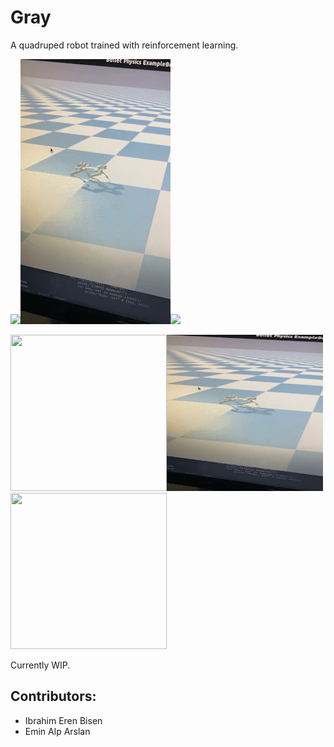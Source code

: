 # Gray
A quadruped robot trained with reinforcement learning.

![](Overview/Gifs/1.gif)![](Overview/Gifs/2.gif)![](Overview/Gifs/3.gif)

<img src="Overview/Gifs/1.gif" width="250" height="250"/><img src="Overview/Gifs/2.gif" width="250" height="250"/><img src="Overview/Gifs/3.gif" width="250" height="250"/>

Currently WIP.

## Contributors:
 - Ibrahim Eren Bisen
 - Emin Alp Arslan
